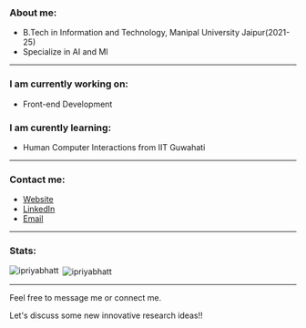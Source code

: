 

### About me:
- B.Tech in Information and Technology, Manipal University Jaipur(2021-25)
- Specialize in AI and Ml


----

### I am currently working on:
- Front-end Development

### I am curently learning:
- Human Computer Interactions from IIT Guwahati


-----

### Contact me:
- [Website](https://ipriyabhatt.github.io/)
- [LinkedIn](https://linkedin.com/in/bhatt-priya)
- [Email](mailto:priya.219302108@muj.manipal.edu)

-----

### Stats:
<p><img align="left" src="https://github-readme-stats.vercel.app/api/top-langs?username=ipriyabhatt&show_icons=true&locale=en&layout=compact&theme=tokyonight" alt="ipriyabhatt" /></p>
<p>&nbsp;<img align="center" src="https://github-readme-stats.vercel.app/api?username=ipriyabhatt&show_icons=true&locale=en&theme=tokyonight" alt="ipriyabhatt" /></p>

---

Feel free to message me or connect me.

Let's discuss some new innovative research ideas!!



